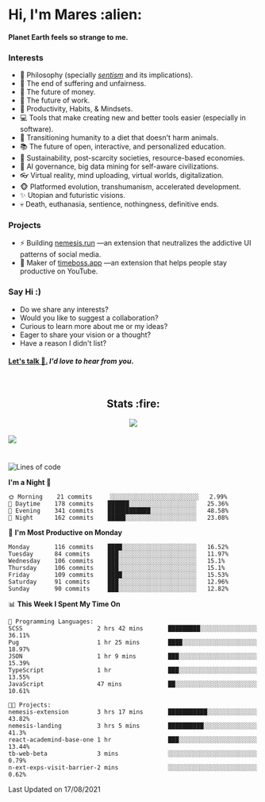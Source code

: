 <h1>Hi, I'm Mares :alien:</h1>

#### Planet Earth feels so strange to me.

### **Interests**

- 🌊 Philosophy (specially [_sentism_][sentismmedium] and its implications).
- 🎯 The end of suffering and unfairness.
- 💸 The future of money.
- 💼 The future of work.
- 🧠 Productivity, Habits, & Mindsets.
- 💻 Tools that make creating new and better tools easier (especially in software).
- 🥗 Transitioning humanity to a diet that doesn't harm animals.
- 📚 The future of open, interactive, and personalized education.
- 🌱 Sustainability, post-scarcity societies, resource-based economies.
- 🤖 AI governance, big data mining for self-aware civilizations.
- 👓 Virtual reality, mind uploading, virtual worlds, digitalization.
- 🐵 Platformed evolution, transhumanism, accelerated development.
- ✨ Utopian and futuristic visions.
- 💀 Death, euthanasia, sentience, nothingness, definitive ends.


### **Projects**

- ⚡ Building [nemesis.run](https://nemesis.run) —an extension that neutralizes the addictive UI patterns of social media.
- 💎 Maker of [timeboss.app](https://timeboss.app) —an extension that helps people stay productive on YouTube.


### **Say Hi :)**

- Do we share any interests?
- Would you like to suggest a collaboration?
- Curious to learn more about me or my ideas?
- Eager to share your vision or a thought?
- Have a reason I didn't list?

#### [Let's talk :wave:.](mailto:mareszhar@gmail.com) _I'd love to hear from you_.

[sentismmedium]: https://medium.com/@mareszhar/born-a-prisoner-a-reflection-about-life-its-struggles-and-a-plan-to-escape-d8566ce9b026

<br>

<h2 align="center">Stats :fire:</h2>

<div align="center">
  <img src="https://github-readme-streak-stats.herokuapp.com?user=mareszhar&theme=black-ice&hide_border=true&stroke=FFFFFF15&ring=DF8FFE&fire=DF8FFE&currStreakLabel=DF8FFE&background=1A232A&currStreakNum=86FFAB">
</div>

<!-- Add or remove this: &dates=B1AAB3FF at the end of the streak stats URL if they get bugged and aren't updating -->

<br>

<img src="https://activity-graph.herokuapp.com/graph?username=mareszhar&theme=nord&bg_color=00000000&color=979797&line=DF8FFE&point=00000000&area=true&hide_border=true">

<br>

<h1></h1>

<!--START_SECTION:waka-->
![Lines of code](https://img.shields.io/badge/From%20Hello%20World%20I%27ve%20Written-118099%20lines%20of%20code-blue)

**I'm a Night 🦉** 

```text
🌞 Morning    21 commits     ░░░░░░░░░░░░░░░░░░░░░░░░░   2.99% 
🌆 Daytime    178 commits    ██████░░░░░░░░░░░░░░░░░░░   25.36% 
🌃 Evening    341 commits    ████████████░░░░░░░░░░░░░   48.58% 
🌙 Night      162 commits    █████░░░░░░░░░░░░░░░░░░░░   23.08%

```
📅 **I'm Most Productive on Monday** 

```text
Monday       116 commits    ████░░░░░░░░░░░░░░░░░░░░░   16.52% 
Tuesday      84 commits     ███░░░░░░░░░░░░░░░░░░░░░░   11.97% 
Wednesday    106 commits    ███░░░░░░░░░░░░░░░░░░░░░░   15.1% 
Thursday     106 commits    ███░░░░░░░░░░░░░░░░░░░░░░   15.1% 
Friday       109 commits    ████░░░░░░░░░░░░░░░░░░░░░   15.53% 
Saturday     91 commits     ███░░░░░░░░░░░░░░░░░░░░░░   12.96% 
Sunday       90 commits     ███░░░░░░░░░░░░░░░░░░░░░░   12.82%

```


📊 **This Week I Spent My Time On** 

```text
💬 Programming Languages: 
SCSS                     2 hrs 42 mins       █████████░░░░░░░░░░░░░░░░   36.11% 
Pug                      1 hr 25 mins        ████░░░░░░░░░░░░░░░░░░░░░   18.97% 
JSON                     1 hr 9 mins         ███░░░░░░░░░░░░░░░░░░░░░░   15.39% 
TypeScript               1 hr                ███░░░░░░░░░░░░░░░░░░░░░░   13.55% 
JavaScript               47 mins             ██░░░░░░░░░░░░░░░░░░░░░░░   10.61%

🐱‍💻 Projects: 
nemesis-extension        3 hrs 17 mins       ███████████░░░░░░░░░░░░░░   43.82% 
nemesis-landing          3 hrs 5 mins        ██████████░░░░░░░░░░░░░░░   41.3% 
react-academind-base-one 1 hr                ███░░░░░░░░░░░░░░░░░░░░░░   13.44% 
tb-web-beta              3 mins              ░░░░░░░░░░░░░░░░░░░░░░░░░   0.79% 
n-ext-exps-visit-barrier-2 mins              ░░░░░░░░░░░░░░░░░░░░░░░░░   0.62%

```


 Last Updated on 17/08/2021
<!--END_SECTION:waka-->

